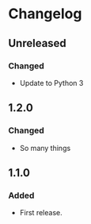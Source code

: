# Changelog

## Unreleased

### Changed

* Update to Python 3

## 1.2.0

### Changed

* So many things

## 1.1.0

### Added

* First release.
